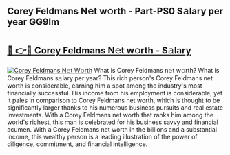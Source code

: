 ## Corey Feldmans N𝚎t w𝚘rth - Part-PS0 S𝚊lary per year GG9Im

# <h2><a href="http://gc1ltjh.nevu.top/?p=Corey+Feldmans">🔗 👉🔴 Corey Feldmans N𝚎t w𝚘rth - S𝚊lary</a></h2>

[![Corey Feldmans N𝚎t W𝚘rth](https://i.imgur.com/Oavwk0R.jpeg)](http://gc1ltjh.nevu.top/?p=Corey+Feldmans)
What is Corey Feldmans n𝚎t w𝚘rth? What is Corey Feldmans s𝚊lary per year?
This rich person's Corey Feldmans net worth is considerable, earning him a spot among the industry's most financially successful. His income from his employment is considerable, yet it pales in comparison to Corey Feldmans net worth, which is thought to be significantly larger thanks to his numerous business pursuits and real estate investments. With a Corey Feldmans net worth that ranks him among the world's richest, this man is celebrated for his business savvy and financial acumen. With a Corey Feldmans net worth in the billions and a substantial income, this wealthy person is a leading illustration of the power of diligence, commitment, and financial intelligence.
